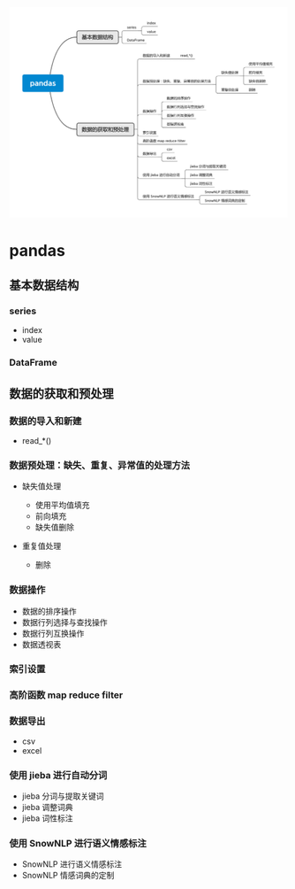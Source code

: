 ![第四周](./img/week04.png)
# pandas

## 基本数据结构

### series

- index
- value

### DataFrame

## 数据的获取和预处理

### 数据的导入和新建

- read_*()

### 数据预处理：缺失、重复、异常值的处理方法

- 缺失值处理

	- 使用平均值填充
	- 前向填充
	- 缺失值删除

- 重复值处理

	- 删除

### 数据操作

- 数据的排序操作
- 数据行列选择与查找操作
- 数据行列互换操作
- 数据透视表

### 索引设置

### 高阶函数 map reduce filter

### 数据导出

- csv
- excel

### 使用 jieba 进行自动分词

- jieba 分词与提取关键词
- jieba 调整词典
- jieba 词性标注

### 使用 SnowNLP 进行语义情感标注

- SnowNLP 进行语义情感标注
- SnowNLP 情感词典的定制

